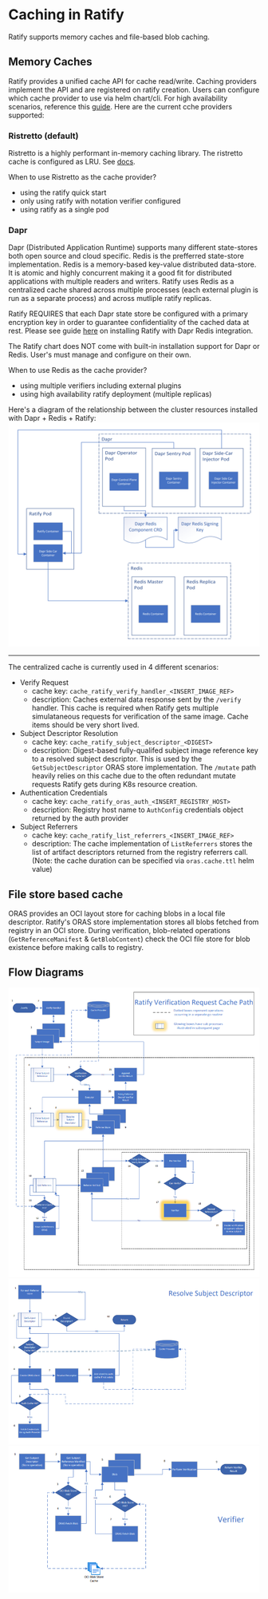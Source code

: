 # Caching in Ratify

Ratify supports memory caches and file-based blob caching. 
## Memory Caches

Ratify provides a unified cache API for cache read/write. Caching providers implement the API and are registered on ratify creation. Users can configure which cache provider to use via helm chart/cli. For high availability scenarios, reference this [guide](../quickstarts/ratify-high-availability.md). Here are the current cche providers supported:

### Ristretto (default)

Ristretto is a highly performant in-memory caching library. The ristretto cache is configured as LRU.
See [docs](https://github.com/dgraph-io/ristretto).

When to use Ristretto as the cache provider?
- using the ratify quick start
- only using ratify with notation verifier configured
- using ratify as a single pod

### Dapr

Dapr (Distributed Application Runtime) supports many different state-stores both open source and cloud specific. Redis is the prefferred state-store implementation. Redis is a memory-based key-value distributed data-store. It is atomic and highly concurrent making it a good fit for distributed applications with multiple readers and writers. Ratify uses Redis as a centralized cache shared across multiple processes (each external plugin is run as a separate process) and across mutliple ratify replicas.

Ratify REQUIRES that each Dapr state store be configured with a primary encryption key in order to guarantee confidentiality of the cached data at rest. Please see guide [here](../examples/ratify-high-availability.md) on installing Ratify with Dapr Redis integration.

The Ratify chart does NOT come with built-in installation support for Dapr or Redis. User's must manage and configure on their own.

When to use Redis as the cache provider?
- using multiple verifiers including external plugins
- using high availability ratify deployment (multiple replicas)

Here's a diagram of the relationship between the cluster resources installed with Dapr + Redis + Ratify:
![](../imgs/caching-dapr-redis.png)

<hr/>

The centralized cache is currently used in 4 different scenarios:
- Verify Request
    - cache key: `cache_ratify_verify_handler_<INSERT_IMAGE_REF>`
    - description: Caches external data response sent by the `/verify` handler. This cache is required when Ratify gets multiple simulataneous requests for verification of the same image. Cache items should be very short lived.
- Subject Descriptor Resolution
    - cache key: `cache_ratify_subject_descriptor_<DIGEST>`
    - description: Digest-based fully-qualifed subject image reference key to a resolved subject descriptor. This is used by the `GetSubjectDescriptor` ORAS store implementation. The `/mutate` path heavily relies on this cache due to the often redundant mutate requests Ratify gets during K8s resource creation.
- Authentication Credentials
    - cache key: `cache_ratify_oras_auth_<INSERT_REGISTRY_HOST>`
    - description: Registry host name to `AuthConfig` credentials object returned by the auth provider
- Subject Referrers
    - cache key: `cache_ratify_list_referrers_<INSERT_IMAGE_REF>`
    - description: The cache implementation of `ListReferrers` stores the list of artifact descriptors returned from the registry referrers call. (Note: the cache duration can be specified via `oras.cache.ttl` helm value)

## File store based cache

ORAS provides an OCI layout store for caching blobs in a local file descriptor. Ratify's ORAS store implementation stores all blobs fetched from registry in an OCI store. During verification, blob-related operations (`GetReferenceManifest` & `GetBlobContent`) check the OCI file store for blob existence before making calls to registry.

## Flow Diagrams
![](../imgs/caching-executor.png)
![](../imgs/caching-descriptor.png)
![](../imgs/caching-verifier.png)